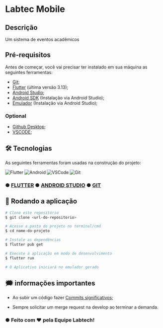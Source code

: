 # Labtec Mobile 

## Descrição

Um sistema de  eventos acadêmicos

## Pré-requisitos

Antes de começar, você vai precisar ter instalado em sua máquina as seguintes ferramentas:
- [Git](https://git-scm.com);
- [Flutter](https://docs.flutter.dev/get-started/install) (última versão 3.13);
- [Android Studio](https://developer.android.com/studio);
- [Android SDK](https://developer.android.com/studio?gclid=Cj0KCQjwpompBhDZARIsAFD_Fp80R_axKqICpIGwLkF7Ch_KCFe6KTJ4Pvc4IaKs93w_ZkxU_aFZyJsaAmS_EALw_wcB&gclsrc=aw.ds) (Instalação via Android Studio);
- [Emulador](https://developer.android.com/studio/run/emulator?hl=pt-br#avd) (Instalação via Android Studio);

### Optional 
- [Github Desktop](https://desktop.github.com/);
- [VSCODE](https://code.visualstudio.com/);

## 🛠 Tecnologias

As seguintes ferramentas foram usadas na construção do projeto:

![Flutter](https://img.shields.io/badge/Flutter-02569B?style=for-the-badge&logo=flutter&logoColor=white)
![Android](https://img.shields.io/badge/Android-3DDC84?style=for-the-badge&logo=android&logoColor=white)
![VSCode](https://img.shields.io/badge/Visual_Studio-0078d7?style=for-the-badge&logo=visual%20studio&logoColor=white)
![Git](https://img.shields.io/badge/Git-F05032?style=for-the-badge&logo=git&logoColor=white)

### ● [FLUTTER](https://docs.flutter.dev) ● [ANDROID STUDIO](https://developer.android.com/studio) ● [GIT](https://git-scm.com/)

## 🎲 Rodando a aplicação

```bash
# Clone este repositório
$ git clone <url-do-repositorio> 

# Acesse a pasta do projeto no terminal/cmd
$ cd nome-do-projeto

# Instale as dependências
$ flutter pub get

# Execute a aplicação em modo de desenvolvimento
$ flutter run

# O Aplicativo iniciará no emulador gerado
```

## 🗯️ informações importantes

- Ao subir um código fazer [Commits significativos](https://www.gitkraken.com/learn/git/best-practices/git-commit-message);

- Sempre solicitar um merge request na develop ao terminar a demanda.

### ● Feito com ❤️ pela Equipe Labtech!
